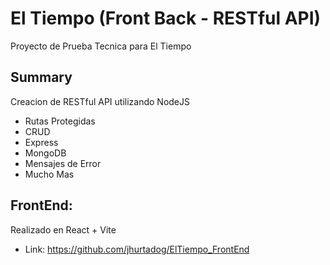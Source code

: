 # El Tiempo (Front Back - RESTful API)
Proyecto de Prueba Tecnica para El Tiempo

## Summary
Creacion de RESTful API utilizando NodeJS
- Rutas Protegidas
- CRUD
- Express
- MongoDB
- Mensajes de Error
- Mucho Mas

## FrontEnd:
Realizado en React + Vite
- Link: https://github.com/jhurtadog/ElTiempo_FrontEnd